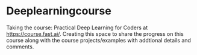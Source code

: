 # Deeplearningcourse
Taking the course: Practical Deep Learning for Coders at https://course.fast.ai/. Creating this space to share the progress on this course along with the course projects/examples with addtional details and comments. 
